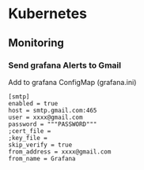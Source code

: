 # Kubernetes

## Monitoring
### Send grafana Alerts to Gmail
Add to grafana ConfigMap (grafana.ini)
```
[smtp]
enabled = true
host = smtp.gmail.com:465
user = xxxx@gmail.com
password = """PASSWORD"""
;cert_file =
;key_file =
skip_verify = true
from_address = xxxx@gmail.com
from_name = Grafana
```
